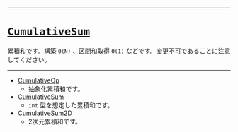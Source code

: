 _____

# [`CumulativeSum`](https://github.com/titanium-22/Library_py/tree/main/DataStructures/CumulativeSum)

累積和です。構築 `Θ(N)` 、区間和取得 `Θ(1)` などです。変更不可であることに注意してください。

_____

- [CumulativeOp](CumulativeOp.md)
  - 抽象化累積和です。
- [CumulativeSum](CumulativeSum_)
  - `int` 型を想定した累積和です。
- [CumulativeSum2D](CumulativeSum2D)
  - 2次元累積和です。

